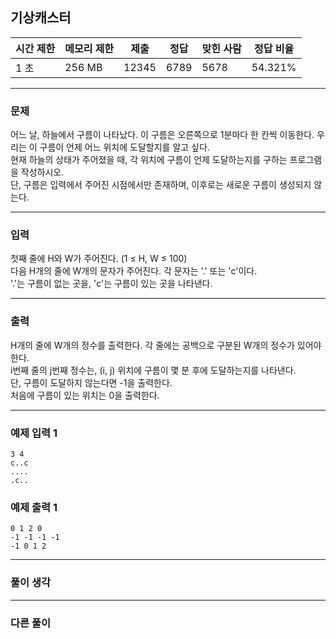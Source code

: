 ## 기상캐스터

|시간 제한|메모리 제한|제출|정답|맞힌 사람|정답 비율|
|---|---|---|---|---|---|
|1 초|256 MB|12345|6789|5678|54.321%|

---

### 문제
어느 날, 하늘에서 구름이 나타났다. 이 구름은 오른쪽으로 1분마다 한 칸씩 이동한다. 우리는 이 구름이 언제 어느 위치에 도달할지를 알고 싶다.  
현재 하늘의 상태가 주어졌을 때, 각 위치에 구름이 언제 도달하는지를 구하는 프로그램을 작성하시오.  
단, 구름은 입력에서 주어진 시점에서만 존재하며, 이후로는 새로운 구름이 생성되지 않는다.

---

### 입력
첫째 줄에 H와 W가 주어진다. (1 ≤ H, W ≤ 100)  
다음 H개의 줄에 W개의 문자가 주어진다. 각 문자는 '.' 또는 'c'이다.  
'.'는 구름이 없는 곳을, 'c'는 구름이 있는 곳을 나타낸다.

---

### 출력
H개의 줄에 W개의 정수를 출력한다. 각 줄에는 공백으로 구분된 W개의 정수가 있어야 한다.  
i번째 줄의 j번째 정수는, (i, j) 위치에 구름이 몇 분 후에 도달하는지를 나타낸다.  
단, 구름이 도달하지 않는다면 -1을 출력한다.  
처음에 구름이 있는 위치는 0을 출력한다.

---

### 예제 입력 1
~~~plaintext
3 4
c..c
....
.c..
~~~

### 예제 출력 1
~~~plaintext
0 1 2 0
-1 -1 -1 -1
-1 0 1 2
~~~

---

### 풀이 생각

---

### 다른 풀이

